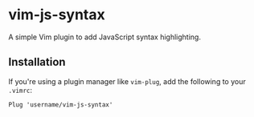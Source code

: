 # vim-js-syntax

A simple Vim plugin to add JavaScript syntax highlighting.

## Installation

If you're using a plugin manager like `vim-plug`, add the following to your `.vimrc`:

```vim
Plug 'username/vim-js-syntax'
```
